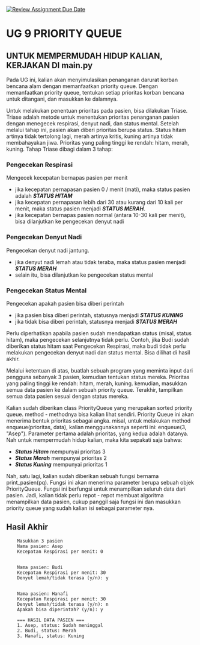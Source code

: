 [![Review Assignment Due Date](https://classroom.github.com/assets/deadline-readme-button-24ddc0f5d75046c5622901739e7c5dd533143b0c8e959d652212380cedb1ea36.svg)](https://classroom.github.com/a/P7ZdhZuT)
# UG 9 PRIORITY QUEUE
## UNTUK MEMPERMUDAH HIDUP KALIAN, KERJAKAN DI main.py
Pada UG ini, kalian akan menyimulasikan penanganan darurat korban bencana alam dengan memanfaatkan priority queue. Dengan memanfaatkan priority queue, tentukan setiap prioritas korban bencana untuk ditangani, dan masukkan ke dalamnya.


Untuk melakukan penentuan prioritas pada pasien, bisa dilakukan Triase. Triase adalah metode untuk menentukan prioritas penanganan pasien dengan menegecek respirasi, denyut nadi, dan status mental. Setelah melalui tahap ini, pasien akan diberi prioritas berupa status. Status hitam artinya tidak tertolong lagi, merah artinya kritis, kuning artinya tidak membahayakan jiwa. Prioritas yang paling tinggi ke rendah: hitam, merah, kuning. Tahap Triase dibagi dalam 3 tahap:

### Pengecekan Respirasi 
Mengecek kecepatan bernapas pasien per menit
- jika kecepatan pernapasan pasien 0 / menit (mati), maka status pasien adalah ***STATUS HITAM***
- jika kecepatan pernapasan lebih dari 30 atau kurang dari 10 kali per menit, maka status pasien menjadi ***STATUS MERAH***.
- jika kecepatan bernapas pasien normal (antara 10-30 kali per menit), bisa dilanjutkan ke pengecekan denyut nadi

### Pengecekan Denyut Nadi
Pengecekan denyut nadi jantung.
- jika denyut nadi lemah atau tidak teraba, maka status pasien menjadi ***STATUS MERAH***
- selain itu, bisa dilanjutkan ke pengecekan status mental

### Pengecekan Status Mental
Pengecekan apakah pasien bisa diberi perintah
- jika pasien bisa diberi perintah, statusnya menjadi ***STATUS KUNING***
- jika tidak bisa diberi perintah, statusnya menjadi ***STATUS MERAH***

Perlu diperhatikan apabila pasien sudah mendapatkan status (misal, status hitam), maka pengecekan selanjutnya tidak perlu. Contoh, jika Budi sudah diberikan status hitam saat Pengecekan Respirasi, maka budi tidak perlu melakukan pengecekan denyut nadi dan status mental. Bisa dilihat di hasil akhir.


Melalui ketentuan di atas, buatlah sebuah program yang meminta input dari pengguna sebanyak 3 pasien, kemudian tentukan status mereka. Prioritas yang paling tinggi ke rendah: hitam, merah, kuning. kemudian, masukkan semua data pasien ke dalam sebuah priority queue. Terakhir, tampilkan semua data pasien sesuai dengan status mereka.

Kalian sudah diberikan class PriorityQueue yang merupakan sorted priority queue. method - methodnya bisa kalian lihat sendiri. Priority Queue ini akan menerima bentuk prioritas sebagai angka. misal, untuk melakukan method enqueue(prioritas, data), kalian menggunakannya seperti ini: enqueue(3, "Asep"). Parameter pertama adalah prioritas, yang kedua adalah datanya. Nah untuk mempermudah hidup kalian, maka kita sepakati saja bahwa:

- ***Status Hitam*** mempunyai prioritas 3
- ***Status Merah*** mempunyai prioritas 2
- ***Status Kuning*** mempunyai prioritas 1

Nah, satu lagi, kalian sudah diberikan sebuah fungsi bernama print_pasien(pq). Fungsi ini akan menerima parameter berupa sebuah objek PriorityQueue. Fungsi ini berfungsi untuk menampilkan seluruh data dari pasien. Jadi, kalian tidak perlu repot - repot membuat algoritma menampilkan data pasien, cukup panggil saja fungsi ini dan masukkan priority queue yang sudah kalian isi sebagai parameter nya.
## Hasil Akhir
```
    Masukkan 3 pasien
    Nama pasien: Asep
    Kecepatan Respirasi per menit: 0


    Nama pasien: Budi
    Kecepatan Respirasi per menit: 30
    Denyut lemah/tidak terasa (y/n): y


    Nama pasien: Hanafi
    Kecepatan Respirasi per menit: 30
    Denyut lemah/tidak terasa (y/n): n
    Apakah bisa diperintah? (y/n): y

    === HASIL DATA PASIEN ===
    1. Asep, status: Sudah meninggal
    2. Budi, status: Merah
    3. Hanafi, status: Kuning
```
